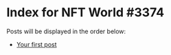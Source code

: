 # Index for NFT World #3374
Posts will be displayed in the order below:

- [Your first post](./001-first.md)

